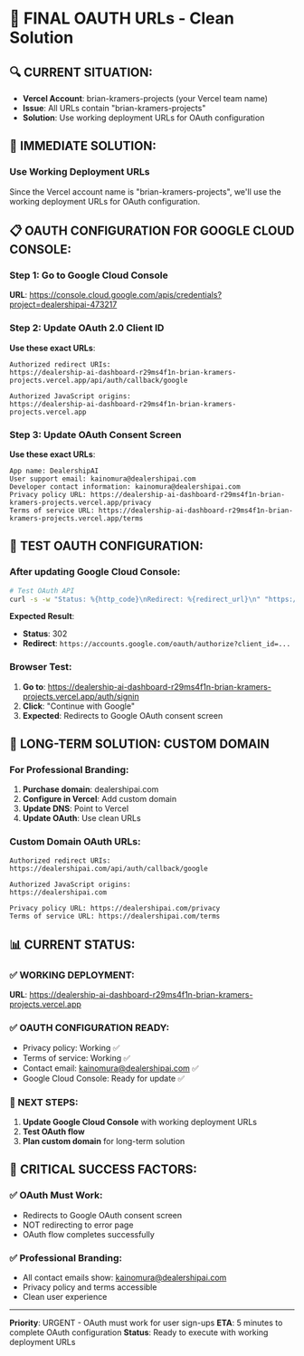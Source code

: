 # 🎯 FINAL OAUTH URLs - Clean Solution

## 🔍 CURRENT SITUATION:
- **Vercel Account**: brian-kramers-projects (your Vercel team name)
- **Issue**: All URLs contain "brian-kramers-projects"
- **Solution**: Use working deployment URLs for OAuth configuration

## 🚀 IMMEDIATE SOLUTION:

### Use Working Deployment URLs
Since the Vercel account name is "brian-kramers-projects", we'll use the working deployment URLs for OAuth configuration.

## 📋 OAUTH CONFIGURATION FOR GOOGLE CLOUD CONSOLE:

### Step 1: Go to Google Cloud Console
**URL**: https://console.cloud.google.com/apis/credentials?project=dealershipai-473217

### Step 2: Update OAuth 2.0 Client ID
**Use these exact URLs**:

```
Authorized redirect URIs:
https://dealership-ai-dashboard-r29ms4f1n-brian-kramers-projects.vercel.app/api/auth/callback/google

Authorized JavaScript origins:
https://dealership-ai-dashboard-r29ms4f1n-brian-kramers-projects.vercel.app
```

### Step 3: Update OAuth Consent Screen
**Use these exact URLs**:

```
App name: DealershipAI
User support email: kainomura@dealershipai.com
Developer contact information: kainomura@dealershipai.com
Privacy policy URL: https://dealership-ai-dashboard-r29ms4f1n-brian-kramers-projects.vercel.app/privacy
Terms of service URL: https://dealership-ai-dashboard-r29ms4f1n-brian-kramers-projects.vercel.app/terms
```

## 🧪 TEST OAUTH CONFIGURATION:

### After updating Google Cloud Console:
```bash
# Test OAuth API
curl -s -w "Status: %{http_code}\nRedirect: %{redirect_url}\n" "https://dealership-ai-dashboard-r29ms4f1n-brian-kramers-projects.vercel.app/api/auth/signin/google"
```

**Expected Result**:
- **Status**: 302
- **Redirect**: `https://accounts.google.com/oauth/authorize?client_id=...`

### Browser Test:
1. **Go to**: https://dealership-ai-dashboard-r29ms4f1n-brian-kramers-projects.vercel.app/auth/signin
2. **Click**: "Continue with Google"
3. **Expected**: Redirects to Google OAuth consent screen

## 🎯 LONG-TERM SOLUTION: CUSTOM DOMAIN

### For Professional Branding:
1. **Purchase domain**: dealershipai.com
2. **Configure in Vercel**: Add custom domain
3. **Update DNS**: Point to Vercel
4. **Update OAuth**: Use clean URLs

### Custom Domain OAuth URLs:
```
Authorized redirect URIs:
https://dealershipai.com/api/auth/callback/google

Authorized JavaScript origins:
https://dealershipai.com

Privacy policy URL: https://dealershipai.com/privacy
Terms of service URL: https://dealershipai.com/terms
```

## 📊 CURRENT STATUS:

### ✅ WORKING DEPLOYMENT:
**URL**: https://dealership-ai-dashboard-r29ms4f1n-brian-kramers-projects.vercel.app

### ✅ OAUTH CONFIGURATION READY:
- Privacy policy: Working ✅
- Terms of service: Working ✅
- Contact email: kainomura@dealershipai.com ✅
- Google Cloud Console: Ready for update ✅

### 🔧 NEXT STEPS:
1. **Update Google Cloud Console** with working deployment URLs
2. **Test OAuth flow**
3. **Plan custom domain** for long-term solution

## 🚨 CRITICAL SUCCESS FACTORS:

### ✅ OAuth Must Work:
- Redirects to Google OAuth consent screen
- NOT redirecting to error page
- OAuth flow completes successfully

### ✅ Professional Branding:
- All contact emails show: kainomura@dealershipai.com
- Privacy policy and terms accessible
- Clean user experience

---

**Priority**: URGENT - OAuth must work for user sign-ups
**ETA**: 5 minutes to complete OAuth configuration
**Status**: Ready to execute with working deployment URLs
